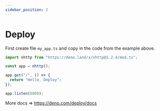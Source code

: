 ```yaml
---
sidebar_position: 2
---
```


# Deploy

First create file `my_app.ts` and copy in the code from the example above.

```js
import nhttp from "https://deno.land/x/nhttp@1.2.4/mod.ts";

const app = nhttp();

app.get("/", () => {
  return "Hello, Deploy";
});

app.listen(8080);
```

More docs => https://deno.com/deploy/docs
